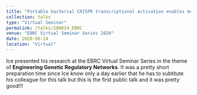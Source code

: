 ```yaml
---
title: "Portable bacterial CRISPR transcriptional activation enables metabolic engineering in <i>Pseudomonas putida</i>"
collection: talks
type: "Virtual Seminar"
permalink: /talks/200624_EBRC
venue: "EBRC Virtual Seminar Series 2020"
date: 2020-06-24
location: "Virtual"
---
```


Ice presented his research at the EBRC Virtual Seminar Series in the theme of <b>Engineering Genetic Regulatory Networks</b>.
It was a pretty short preparation time since Ice know only a day earlier that he has to subtitute his colleague for this talk but this is the first public talk and it was pretty good!!!